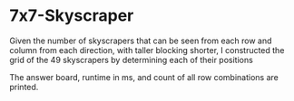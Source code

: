 # 7x7-Skyscraper
Given the number of skyscrapers that can be seen from each row and column from each direction,
with taller blocking shorter, I constructed the grid of the 49 skyscrapers by determining each of their positions

The answer board, runtime in ms, and count of all row combinations are printed.
